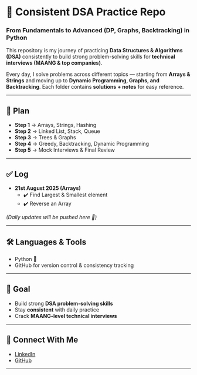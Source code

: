 # 🚀 Consistent DSA Practice Repo  
### From Fundamentals to Advanced (DP, Graphs, Backtracking) in Python  

This repository is my journey of practicing **Data Structures & Algorithms (DSA)** consistently to build strong problem-solving skills for **technical interviews (MAANG & top companies)**.  

Every day, I solve problems across different topics — starting from **Arrays & Strings** and moving up to **Dynamic Programming, Graphs, and Backtracking**. Each folder contains **solutions + notes** for easy reference.  

---

## 📅 Plan

- **Step 1** → Arrays, Strings, Hashing  
- **Step 2** → Linked List, Stack, Queue  
- **Step 3** → Trees & Graphs  
- **Step 4** → Greedy, Backtracking, Dynamic Programming  
- **Step 5** → Mock Interviews & Final Review  

---

## ✅ Log

- **21st August 2025 (Arrays)**  
  - ✔️ Find Largest & Smallest element  
  - ✔️ Reverse an Array  

*(Daily updates will be pushed here 🚀)*  

---

## 🛠️ Languages & Tools
- Python 🐍  
- GitHub for version control & consistency tracking  

---

## 🎯 Goal
- Build strong **DSA problem-solving skills**  
- Stay **consistent** with daily practice  
- Crack **MAANG-level technical interviews**  

---

## 🤝 Connect With Me
- [LinkedIn](https://www.linkedin.com/in/rohan-katyayani/)  
- [GitHub](https://github.com/RohanKatyayani)  

---
